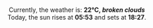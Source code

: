 <p  align="center"><br/>Currently, the weather is: <b> 22°C, <i>broken clouds</i></b></br>Today, the sun rises at <b>05:53</b> and sets at <b>18:27</b>.</p>